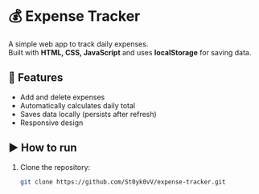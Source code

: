 # 💰 Expense Tracker

A simple web app to track daily expenses.  
Built with **HTML, CSS, JavaScript** and uses **localStorage** for saving data.

## 🚀 Features
- Add and delete expenses
- Automatically calculates daily total
- Saves data locally (persists after refresh)
- Responsive design

## ▶️ How to run
1. Clone the repository:
   ```bash
   git clone https://github.com/St0yk0vV/expense-tracker.git
